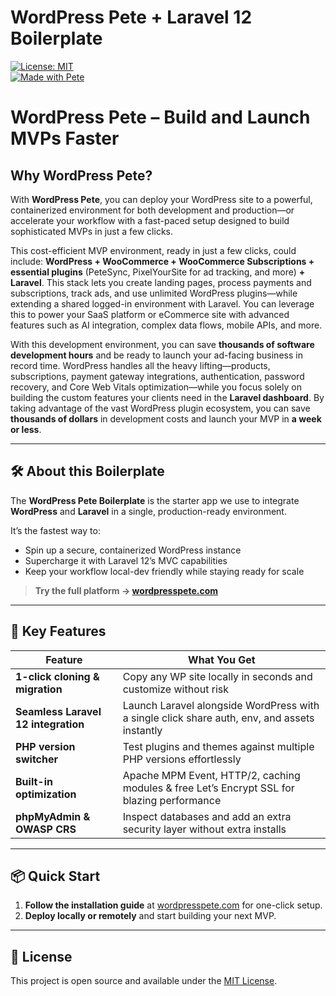 # WordPress Pete + Laravel 12 Boilerplate

[![License: MIT](https://img.shields.io/badge/License-MIT-%231572B6.svg)](LICENSE)  
[![Made with Pete](https://img.shields.io/badge/built%20with-WordPress%20Pete-0a0a0a.svg)](https://wordpresspete.com)

# WordPress Pete – Build and Launch MVPs Faster

## Why WordPress Pete?

With **WordPress Pete**, you can deploy your WordPress site to a powerful, containerized environment for both development and production—or accelerate your workflow with a fast-paced setup designed to build sophisticated MVPs in just a few clicks.  

This cost-efficient MVP environment, ready in just a few clicks, could include: **WordPress + WooCommerce + WooCommerce Subscriptions + essential plugins** (PeteSync, PixelYourSite for ad tracking, and more) **+ Laravel**. This stack lets you create landing pages, process payments and subscriptions, track ads, and use unlimited WordPress plugins—while extending a shared logged-in environment with Laravel. You can leverage this to power your SaaS platform or eCommerce site with advanced features such as AI integration, complex data flows, mobile APIs, and more.  

With this development environment, you can save **thousands of software development hours** and be ready to launch your ad-facing business in record time. WordPress handles all the heavy lifting—products, subscriptions, payment gateway integrations, authentication, password recovery, and Core Web Vitals optimization—while you focus solely on building the custom features your clients need in the **Laravel dashboard**. By taking advantage of the vast WordPress plugin ecosystem, you can save **thousands of dollars** in development costs and launch your MVP in **a week or less**.  

---

## 🛠 About this Boilerplate

The **WordPress Pete Boilerplate** is the starter app we use to integrate **WordPress** and **Laravel** in a single, production-ready environment.  

It’s the fastest way to:
- Spin up a secure, containerized WordPress instance
- Supercharge it with Laravel 12’s MVC capabilities
- Keep your workflow local-dev friendly while staying ready for scale

> **Try the full platform → [wordpresspete.com](https://wordpresspete.com)**

---

## 🚀 Key Features

| Feature | What You Get |
|---------|--------------|
| **1-click cloning & migration** | Copy any WP site locally in seconds and customize without risk |
| **Seamless Laravel 12 integration** | Launch Laravel alongside WordPress with a single click share auth, env, and assets instantly |
| **PHP version switcher** | Test plugins and themes against multiple PHP versions effortlessly |
| **Built-in optimization** | Apache MPM Event, HTTP/2, caching modules & free Let’s Encrypt SSL for blazing performance |
| **phpMyAdmin & OWASP CRS** | Inspect databases and add an extra security layer without extra installs |

---

## 📦 Quick Start

1. **Follow the installation guide** at [wordpresspete.com](https://wordpresspete.com) for one-click setup.
2. **Deploy locally or remotely** and start building your next MVP.

---

## 📜 License
This project is open source and available under the [MIT License](LICENSE).
